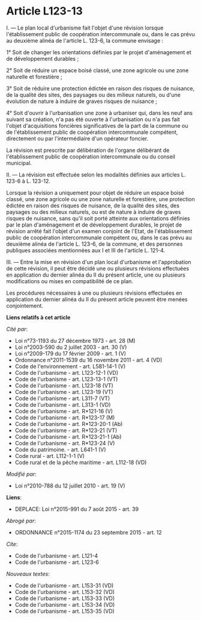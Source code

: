 # Article L123-13

I. ― Le plan local d'urbanisme fait l'objet d'une révision lorsque l'établissement public de coopération intercommunale ou,
dans le cas prévu au deuxième alinéa de l'article L. 123-6, la commune envisage : 

1° Soit de changer les orientations définies par le projet d'aménagement et de développement durables ; 

2° Soit de réduire un espace boisé classé, une zone agricole ou une zone naturelle et forestière ; 

3° Soit de réduire une protection édictée en raison des risques de nuisance, de la qualité des sites, des paysages ou des
milieux naturels, ou d'une évolution de nature à induire de graves risques de nuisance ;

4° Soit d'ouvrir à l'urbanisation une zone à urbaniser qui, dans les neuf ans suivant sa création, n'a pas été ouverte à
l'urbanisation ou n'a pas fait l'objet d'acquisitions foncières significatives de la part de la commune ou de l'établissement
public de coopération intercommunale compétent, directement ou par l'intermédiaire d'un opérateur foncier. 

La révision est prescrite par délibération de l'organe délibérant de l'établissement public de coopération intercommunale ou
du conseil municipal. 

II. ― La révision est effectuée selon les modalités définies aux articles L. 123-6 à L. 123-12. 

Lorsque la révision a uniquement pour objet de réduire un espace boisé classé, une zone agricole ou une zone naturelle et
forestière, une protection édictée en raison des risques de nuisance, de la qualité des sites, des paysages ou des milieux
naturels, ou est de nature à induire de graves risques de nuisance, sans qu'il soit porté atteinte aux orientations définies
par le plan d'aménagement et de développement durables, le projet de révision arrêté fait l'objet d'un examen conjoint de
l'Etat, de l'établissement public de coopération intercommunale compétent ou, dans le cas prévu au deuxième alinéa de
l'article L. 123-6, de la commune, et des personnes publiques associées mentionnées aux I et III de l'article L. 121-4. 

III. ― Entre la mise en révision d'un plan local d'urbanisme et l'approbation de cette révision, il peut être décidé une ou
plusieurs révisions effectuées en application du dernier alinéa du II du présent article, une ou plusieurs modifications ou
mises en compatibilité de ce plan. 

Les procédures nécessaires à une ou plusieurs révisions effectuées en application du dernier alinéa du II du présent article
peuvent être menées conjointement.

**Liens relatifs à cet article**

_Cité par_:

  - Loi n°73-1193 du 27 décembre 1973 - art. 28 (M)
  - Loi n°2003-590 du 2 juillet 2003 - art. 30 (V)
  - Loi n°2009-179 du 17 février 2009 - art. 1 (V)
  - Ordonnance n°2011-1539 du 16 novembre 2011 - art. 4 (VD)
  - Code de l'environnement - art. L581-14-1 (V)
  - Code de l'urbanisme - art. L123-12-1 (VD)
  - Code de l'urbanisme - art. L123-13-1 (VT)
  - Code de l'urbanisme - art. L123-18 (VT)
  - Code de l'urbanisme - art. L123-19 (VT)
  - Code de l'urbanisme - art. L311-7 (VT)
  - Code de l'urbanisme - art. L313-1 (VD)
  - Code de l'urbanisme - art. R*121-16 (V)
  - Code de l'urbanisme - art. R*123-17 (M)
  - Code de l'urbanisme - art. R*123-20-1 (Ab)
  - Code de l'urbanisme - art. R*123-21 (VT)
  - Code de l'urbanisme - art. R*123-21-1 (Ab)
  - Code de l'urbanisme - art. R*123-24 (V)
  - Code du patrimoine. - art. L641-1 (V)
  - Code rural - art. L112-1-1 (V)
  - Code rural et de la pêche maritime - art. L112-18 (VD)

_Modifié par_:

  - Loi n°2010-788 du 12 juillet 2010 - art. 19 (V)

**Liens**:

  - DEPLACE: Loi n°2015-991 du 7 août 2015 - art. 39

_Abrogé par_:

  - ORDONNANCE n°2015-1174 du 23 septembre 2015 - art. 12

_Cite_:

  - Code de l'urbanisme - art. L121-4
  - Code de l'urbanisme - art. L123-6

_Nouveaux textes_:

  - Code de l'urbanisme - art. L153-31 (VD)
  - Code de l'urbanisme - art. L153-32 (VD)
  - Code de l'urbanisme - art. L153-33 (VD)
  - Code de l'urbanisme - art. L153-34 (VD)
  - Code de l'urbanisme - art. L153-35 (VD)
